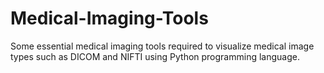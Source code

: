 # Medical-Imaging-Tools

Some essential medical imaging tools required to visualize medical image types such as DICOM and NIFTI using Python programming language.

